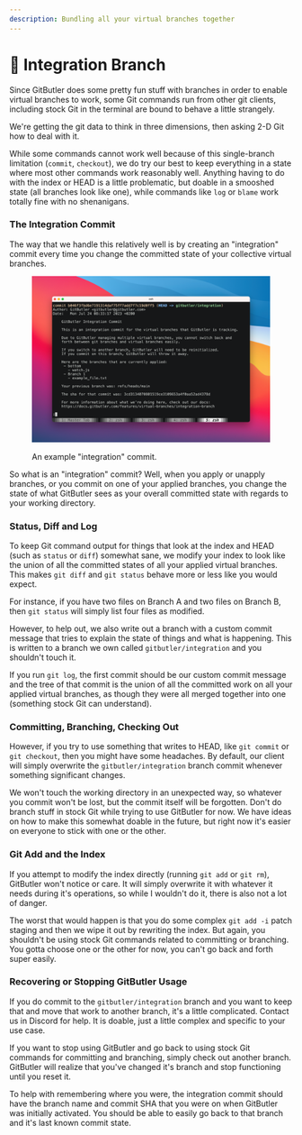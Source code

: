 ```yaml
---
description: Bundling all your virtual branches together
---
```


# 🍇 Integration Branch

Since GitButler does some pretty fun stuff with branches in order to enable virtual branches to work, some Git commands run from other git clients, including stock Git in the terminal are bound to behave a little strangely.&#x20;

We're getting the git data to think in three dimensions, then asking 2-D Git how to deal with it.

While some commands cannot work well because of this single-branch limitation (`commit`, `checkout`), we do try our best to keep everything in a state where most other commands work reasonably well. Anything having to do with the index or HEAD is a little problematic, but doable in a smooshed state (all branches look like one), while commands like `log` or `blame` work totally fine with no shenanigans.

### The Integration Commit

The way that we handle this relatively well is by creating an "integration" commit every time you change the committed state of your collective virtual branches.

<figure><img src="../../.gitbook/assets/CleanShot 2023-07-24 at 17.17.44@2x.png" alt=""><figcaption><p>An example "integration" commit.</p></figcaption></figure>

So what is an "integration" commit? Well, when you apply or unapply branches, or you commit on one of your applied branches, you change the state of what GitButler sees as your overall committed state with regards to your working directory.&#x20;

### Status, Diff and Log

To keep Git command output for things that look at the index and HEAD (such as `status` or `diff`) somewhat sane, we modify your index to look like the union of all the committed states of all your applied virtual branches. This makes `git diff` and `git status` behave more or less like you would expect.&#x20;

For instance, if you have two files on Branch A and two files on Branch B, then `git status` will simply list four files as modified.

However, to help out, we also write out a branch with a custom commit message that tries to explain the state of things and what is happening. This is written to a branch we own called `gitbutler/integration` and you shouldn't touch it.

If you run `git log`, the first commit should be our custom commit message and the tree of that commit is the union of all the committed work on all your applied virtual branches, as though they were all merged together into one (something stock Git can understand).

### Committing, Branching, Checking Out

However, if you try to use something that writes to HEAD, like `git commit` or `git checkout`, then you might have some headaches. By default, our client will simply overwrite the `gitbutler/integration` branch commit whenever something significant changes.

We won't touch the working directory in an unexpected way, so whatever you commit won't be lost, but the commit itself will be forgotten.  Don't do branch stuff in stock Git while trying to use GitButler for now. We have ideas on how to make this somewhat doable in the future, but right now it's easier on everyone to stick with one or the other.

### Git Add and the Index

If you attempt to modify the index directly (running `git add` or `git rm`), GitButler won't notice or care. It will simply overwrite it with whatever it needs during it's operations, so while I wouldn't do it, there is also not a lot of danger.&#x20;

The worst that would happen is that you do some complex `git add -i` patch staging and then we wipe it out by rewriting the index. But again, you shouldn't be using stock Git commands related to committing or branching. You gotta choose one or the other for now, you can't go back and forth super easily.

### Recovering or Stopping GitButler Usage

If you do commit to the `gitbutler/integration` branch and you want to keep that and move that work to another branch, it's a little complicated. Contact us in Discord for help. It is doable, just a little complex and specific to your use case.

If you want to stop using GitButler and go back to using stock Git commands for committing and branching, simply check out another branch. GitButler will realize that you've changed it's branch and stop functioning until you reset it.

To help with remembering where you were, the integration commit should have the branch name and commit SHA that you were on when GitButler was initially activated. You should be able to easily go back to that branch and it's last known commit state.



